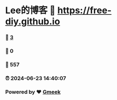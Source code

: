 # Lee的博客 :link: https://free-diy.github.io 
### :page_facing_up: [3](https://free-diy.github.io/tag.html) 
### :speech_balloon: 0 
### :hibiscus: 557 
### :alarm_clock: 2024-06-23 14:40:07 
### Powered by :heart: [Gmeek](https://github.com/Meekdai/Gmeek)
